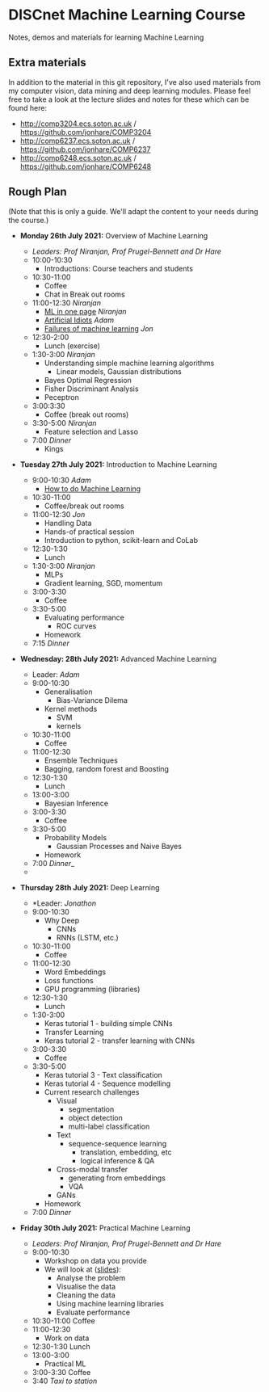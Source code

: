 # DISCnet Machine Learning Course
Notes, demos and materials for learning Machine Learning

## Extra materials

In addition to the material in this git repository, I've also used materials from my computer vision, data mining and deep learning modules. Please feel free to take a look at the lecture slides and notes for these which can be found here:

- http://comp3204.ecs.soton.ac.uk / https://github.com/jonhare/COMP3204
- http://comp6237.ecs.soton.ac.uk / https://github.com/jonhare/COMP6237
- http://comp6248.ecs.soton.ac.uk / https://github.com/jonhare/COMP6248

## Rough Plan

(Note that this is only a guide. We'll adapt the content to your needs during the course.)

- **Monday 26th July 2021:** Overview of Machine Learning
  + *Leaders: Prof Niranjan, Prof Prugel-Bennett and Dr Hare*
  + 10:00-10:30
    * Introductions:  Course teachers and students
  + 10:30-11:00
    * Coffee
    * Chat in Break out rooms
  + 11:00-12:30 _Niranjan_
    * [ML in one page](https://github.com/jonhare/DISCnetMachineLearningCourse/raw/master/Monday/SummerSchool_NiranjanOnePage.pdf) _Niranjan_
    * [Artificial Idiots](https://github.com/jonhare/DISCNetMachineLearningCourse/blob/master/Monday/talk.pdf) _Adam_
    * [Failures of machine learning](https://github.com/jonhare/DISCNetMachineLearningCourse/blob/master/Monday/ML-failures.md) _Jon_
  + 12:30-2:00
    * Lunch (exercise)
  + 1:30-3:00 _Niranjan_
    * Understanding simple machine learning algorithms
      * Linear models, Gaussian distributions
    * Bayes Optimal Regression 
    * Fisher Discriminant Analysis
    * Peceptron
  + 3:00:3:30
    * Coffee (break out rooms)
  + 3:30-5:00 _Niranjan_
    * Feature selection and Lasso
  + 7:00 _Dinner_
    * Kings 
 
- **Tuesday 27th July 2021:** Introduction to Machine Learning
  + 9:00-10:30 _Adam_
    * [How to do Machine Learning](https://github.com/jonhare/DISCnetMachineLearningCourse/raw/master/Tuesday/)
  + 10:30-11:00
    * Coffee/break out rooms
  + 11:00-12:30  _Jon_
    * Handling Data
    * Hands-of practical session
    * Introduction to python, scikit-learn and CoLab
  + 12:30-1:30
    * Lunch
  + 1:30-3:00 _Niranjan_
    * MLPs
    * Gradient learning, SGD, momentum
  + 3:00-3:30
    * Coffee
  + 3:30-5:00
    * Evaluating performance
      * ROC curves
    * Homework
  + 7:15 _Dinner_
    
- **Wednesday: 28th July 2021:** Advanced Machine Learning
  + Leader: _Adam_
  + 9:00-10:30
    * Generalisation
      * Bias-Variance Dilema
    * Kernel methods
      * SVM
      * kernels
  + 10:30-11:00
    * Coffee
  + 11:00-12:30
     * Ensemble Techniques
      * Bagging, random forest and Boosting
  + 12:30-1:30
    * Lunch
  + 13:00-3:00
    * Bayesian Inference
  + 3:00-3:30
    * Coffee
  + 3:30-5:00
    * Probability Models
      * Gaussian Processes and Naive Bayes
    * Homework
  + 7:00 _Dinner__
  + 
- **Thursday 28th July 2021:** Deep Learning
  + *Leader: _Jonathon_
  + 9:00-10:30
    * Why Deep
      * CNNs
      * RNNs (LSTM, etc.)
  + 10:30-11:00
    * Coffee
  + 11:00-12:30
    * Word Embeddings
    * Loss functions
    * GPU programming (libraries)
  + 12:30-1:30
    * Lunch
  + 1:30-3:00
    * Keras tutorial 1 - building simple CNNs
    * Transfer Learning
    * Keras tutorial 2 - transfer learning with CNNs
  + 3:00-3:30
    * Coffee
  + 3:30-5:00
    * Keras tutorial 3 - Text classification
    * Keras tutorial 4 - Sequence modelling
    * Current research challenges
      - Visual
        + segmentation
        + object detection
        + multi-label classification
      - Text
        + sequence-sequence learning
          * translation, embedding, etc
          * logical inference & QA
      - Cross-modal transfer
        + generating from embeddings
        + VQA
      - GANs
    * Homework
  + 7:00 _Dinner_
- **Friday 30th July 2021:** Practical Machine Learning
  + *Leaders: Prof Niranjan, Prof Prugel-Bennett and Dr Hare*
  + 9:00-10:30
    * Workshop on data you provide
    * We will look at ([slides](https://github.com/jonhare/DISCnetMachineLearningCourse/blob/master/Friday/projects.pdf)):
      * Analyse the problem
      * Visualise the data
      * Cleaning the data
      * Using machine learning libraries
      * Evaluate performance
  + 10:30-11:00 Coffee
  + 11:00-12:30
    * Work on data 
  + 12:30-1:30 Lunch
  + 13:00-3:00
    * Practical ML
  + 3:00-3:30 Coffee
  + 3:40 _Taxi to station_

